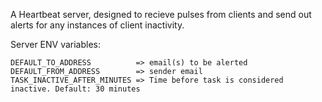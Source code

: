 A Heartbeat server, designed to recieve pulses from clients and send out alerts for any instances of client inactivity.

Server ENV variables:
```
DEFAULT_TO_ADDRESS          => email(s) to be alerted
DEFAULT_FROM_ADDRESS        => sender email
TASK_INACTIVE_AFTER_MINUTES => Time before task is considered inactive. Default: 30 minutes
```
